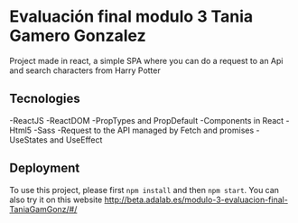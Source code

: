 # Evaluación final modulo 3 Tania Gamero Gonzalez

Project made in react, a simple SPA where you can do a request to an Api and search characters from Harry Potter

## Tecnologies

-ReactJS
-ReactDOM
-PropTypes and PropDefault
-Components in React
-Html5
-Sass
-Request to the API managed by Fetch and promises
-UseStates and UseEffect

## Deployment

To use this project, please first `npm install` and then `npm start`.
You can also try it on this website http://beta.adalab.es/modulo-3-evaluacion-final-TaniaGamGonz/#/
